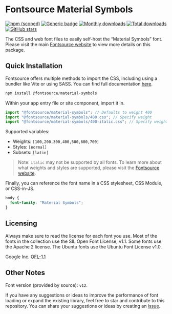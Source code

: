 # Fontsource Material Symbols

[![npm (scoped)](https://img.shields.io/npm/v/@fontsource/material-symbols?color=brightgreen)](https://www.npmjs.com/package/@fontsource/material-symbols) [![Generic badge](https://img.shields.io/badge/fontsource-passing-brightgreen)](https://github.com/fontsource/fontsource) [![Monthly downloads](https://badgen.net/npm/dm/@fontsource/material-symbols)](https://github.com/fontsource/fontsource) [![Total downloads](https://badgen.net/npm/dt/@fontsource/material-symbols)](https://github.com/fontsource/fontsource) [![GitHub stars](https://img.shields.io/github/stars/fontsource/fontsource.svg?style=social&label=Star)](https://github.com/fontsource/fontsource/stargazers)

The CSS and web font files to easily self-host the “Material Symbols” font. Please visit the main [Fontsource website](https://fontsource.org/fonts/material-symbols) to view more details on this package.

## Quick Installation

Fontsource offers multiple methods to import the CSS, including using a bundler like Vite or using SASS. You can find full documentation [here](https://fontsource.org/docs/getting-started/introduction).

```javascript
npm install @fontsource/material-symbols
```

Within your app entry file or site component, import it in.

```javascript
import "@fontsource/material-symbols"; // Defaults to weight 400
import "@fontsource/material-symbols/400.css"; // Specify weight
import "@fontsource/material-symbols/400-italic.css"; // Specify weight and style
```

Supported variables:
- Weights: `[100,200,300,400,500,600,700]`
- Styles: `[normal]`
- Subsets: `[latin]`

> Note: `italic` may not be supported by all fonts. To learn more about what weights and styles are supported, please visit the [Fontsource website](https://fontsource.org/fonts/material-symbols).

Finally, you can reference the font name in a CSS stylesheet, CSS Module, or CSS-in-JS.

```css
body {
  font-family: "Material Symbols";
}
```

## Licensing
Always make sure to read the license for each font you use. Most of the fonts in the collection use the SIL Open Font License, v1.1. Some fonts use the Apache 2 license. The Ubuntu fonts use the Ubuntu Font License v1.0.

Google Inc.
[OFL-1.1](http://scripts.sil.org/OFL)

## Other Notes
Font version (provided by source): `v12`.

If you have any suggestions or ideas to improve the performance of font loading or expand the existing library, feel free to star and contribute to this repository. You can share your suggestions or ideas by creating an [issue](https://github.com/fontsource/fontsource/issues).